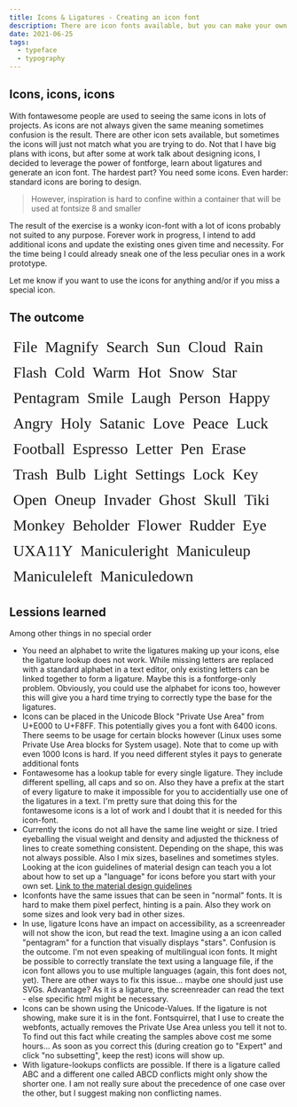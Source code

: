```yaml
---
title: Icons & Ligatures - Creating an icon font
description: There are icon fonts available, but you can make your own and learn about ligatures among other things
date: 2021-06-25
tags:
  - typeface
  - typography
---
```


## Icons, icons, icons

With fontawesome people are used to seeing the same icons in lots of projects. As icons are not always given the same meaning sometimes confusion is the result. There are other icon sets available, but sometimes the icons will just not match what you are trying to do. Not that I have big plans with icons, but after some at work talk about designing icons, I decided to leverage the power of fontforge, learn about ligatures and generate an icon font. The hardest part? You need some icons. Even harder: standard icons are boring to design. 

> However, inspiration is hard to confine within a container that will be used at fontsize 8 and smaller

The result of the exercise is a wonky icon-font with a lot of icons probably not suited to any purpose. Forever work in progress, I intend to add additional icons and update the existing ones given time and necessity. For the time being I could already sneak one of the less peculiar ones in a work prototype. 

Let me know if you want to use the icons for anything and/or if you miss a special icon. 

## The outcome

<style>
.Entryicon{
  font-family:'miyconos';
  font-size:2em;
  margin:0.25em;
   
  flex-basis: 1em; 
  font-variant-ligatures: common-ligatures; 
  text-rendering: optimizeLegibility;
}

.Entryicon p{
  margin: 0em; 
}
</style>
<div class="text_sample" style="display:flex; flex-wrap:wrap; justify-content:flex-start; flex-direction: row; margin:0em">
<div class='Entryicon'><p>File</p></div>
<div class='Entryicon'><p>Magnify</p></div>
<div class='Entryicon'><p>Search</p></div>
<div class='Entryicon'><p>Sun</p></div>
<div class='Entryicon'><p>Cloud</p></div>
<div class='Entryicon'><p>Rain</p></div>
<div class='Entryicon'><p>Flash</p></div>
<div class='Entryicon'><p>Cold</p></div>
<div class='Entryicon'><p>Warm</p></div>
<div class='Entryicon'><p>Hot</p></div>
<div class='Entryicon'><p>Snow</p></div>
<div class='Entryicon'><p>Star</p></div>
<div class='Entryicon'><p>Pentagram</p></div>
<div class='Entryicon'><p>Smile</p></div>
<div class='Entryicon'><p>Laugh</p></div>
<div class='Entryicon'><p>Person</p></div>
<div class='Entryicon'><p>Happy</p></div>
<div class='Entryicon'><p>Angry</p></div>
<div class='Entryicon'><p>Holy</p></div>
<div class='Entryicon'><p>Satanic</p></div>
<div class='Entryicon'><p>Love</p></div>
<div class='Entryicon'><p>Peace</p></div>
<div class='Entryicon'><p>Luck</p></div>
<div class='Entryicon'><p>Football</p></div>
<div class='Entryicon'><p>Espresso</p></div>
<div class='Entryicon'><p>Letter</p></div>
<div class='Entryicon'><p>Pen</p></div>
<div class='Entryicon'><p>Erase</p></div>
<div class='Entryicon'><p>Trash</p></div>
<div class='Entryicon'><p>Bulb</p></div>
<div class='Entryicon'><p>Light</p></div>
<div class='Entryicon'><p>Settings</p></div>
<div class='Entryicon'><p>Lock</p></div>
<div class='Entryicon'><p>Key</p></div>
<div class='Entryicon'><p>Open</p></div>
<div class='Entryicon'><p>Oneup</p></div>
<div class='Entryicon'><p>Invader</p></div>
<div class='Entryicon'><p>Ghost</p></div>
<div class='Entryicon'><p>Skull</p></div>
<div class='Entryicon'><p>Tiki</p></div>
<div class='Entryicon'><p>Monkey</p></div>
<div class='Entryicon'><p>Beholder</p></div>
<div class='Entryicon'><p>Flower</p></div>
<div class='Entryicon'><p>Rudder</p></div>
<div class='Entryicon'><p>Eye</p></div>
<div class='Entryicon'><p>UXA11Y</p></div>
<div class='Entryicon'><p>Maniculeright</p></div>
<div class='Entryicon'><p>Maniculeup</p></div>
<div class='Entryicon'><p>Maniculeleft</p></div>
<div class='Entryicon'><p>Maniculedown</p></div>

</div>

## Lessions learned

Among other things in no special order
- You need an alphabet to write the ligatures making up your icons, else the ligature lookup does not work. While missing letters are replaced with a standard alphabet in a text editor, only existing letters can be linked together to form a ligature. Maybe this is a fontforge-only problem. Obviously, you could use the alphabet for icons too, however this will give you a hard time trying to correctly type the base for the ligatures. 
- Icons can be placed in the Unicode Block "Private Use Area" from U+E000 to U+F8FF. This potentially gives you a font with 6400 icons. There seems to be usage for certain blocks however (Linux uses some Private Use Area blocks for System usage). Note that to come up with even 1000 Icons is hard. If you need different styles it pays to generate additional fonts
- Fontawesome has a lookup table for every single ligature. They include different spelling, all caps and so on. Also they have a prefix at the start of every ligature to make it impossible for you to accidentially use one of the ligatures in a text. I'm pretty sure that doing this for the fontawesome icons is a lot of work and I doubt that it is needed for this icon-font. 
- Currently the icons do not all have the same line weight or size. I tried eyeballing the visual weight and density and adjusted the thickness of lines to create something consistent. Depending on the shape, this was not always possible. Also I mix sizes, baselines and sometimes styles. Looking at the icon guidelines of material design can teach you a lot about how to set up a "language" for icons before you start with your own set. [Link to the material design guidelines](https://material.io/design/iconography/system-icons.html#design-principles)
- Iconfonts have the same issues that can be seen in "normal" fonts. It is hard to make them pixel perfect, hinting is a pain. Also they work on some sizes and look very bad in other sizes. 
- In use, ligature Icons have an impact on accessibility, as a screenreader will not show the icon, but read the text. Imagine using a an icon called "pentagram" for a function that visually displays "stars". Confusion is the outcome. I'm not even speaking of multilingual icon fonts. It might be possible to correctly translate the text using a language file, if the icon font allows you to use multiple languages (again, this font does not, yet). There are other ways to fix this issue... maybe one should just use SVGs. Advantage? As it is a ligature, the screenreader can read the text - else specific html might be necessary. 
- Icons can be shown using the Unicode-Values. If the ligature is not showing, make sure it is in the font. Fontsquirrel, that I use to create the webfonts, actually removes the Private Use Area unless you tell it not to. To find out this fact while creating the samples above cost me some hours... As soon as you correct this (during creation go to "Expert" and click "no subsetting", keep the rest) icons will show up.
- With ligature-lookups conflicts are possible. If there is a ligature called ABC and a different one called ABCD conflicts might only show the shorter one. I am not really sure about the precedence of one case over the other, but I suggest making non conflicting names. 


